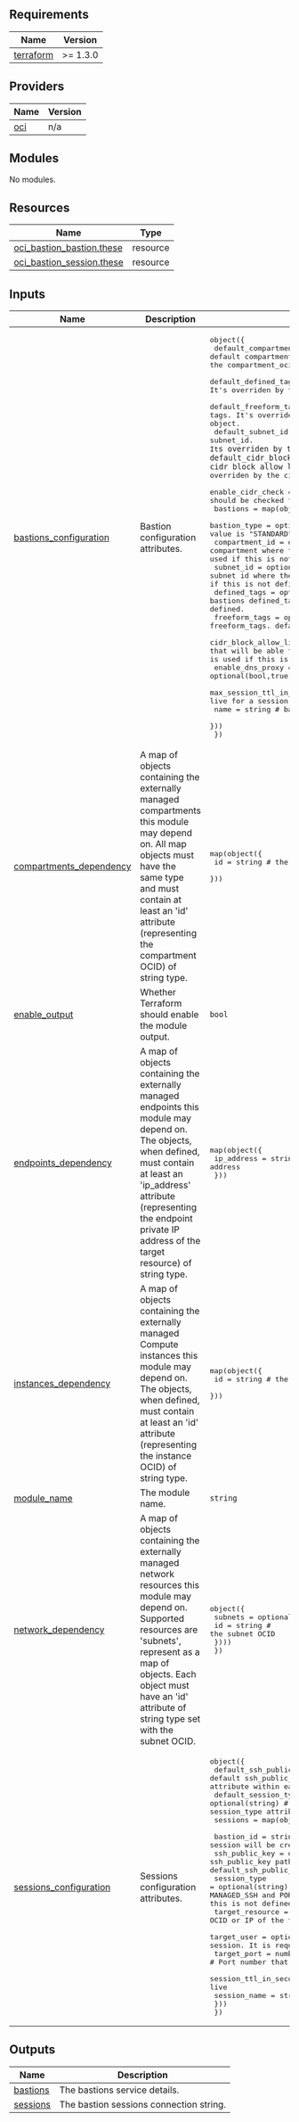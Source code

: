 ## Requirements

| Name | Version |
|------|---------|
| <a name="requirement_terraform"></a> [terraform](#requirement\_terraform) | >= 1.3.0 |

## Providers

| Name | Version |
|------|---------|
| <a name="provider_oci"></a> [oci](#provider\_oci) | n/a |

## Modules

No modules.

## Resources

| Name | Type |
|------|------|
| [oci_bastion_bastion.these](https://registry.terraform.io/providers/oracle/oci/latest/docs/resources/bastion_bastion) | resource |
| [oci_bastion_session.these](https://registry.terraform.io/providers/oracle/oci/latest/docs/resources/bastion_session) | resource |

## Inputs

| Name | Description | Type | Default | Required |
|------|-------------|------|---------|:--------:|
| <a name="input_bastions_configuration"></a> [bastions\_configuration](#input\_bastions\_configuration) | Bastion configuration attributes. | <pre>object({<br>    default_compartment_id        = optional(string)       # the default compartment where all resources are defined. It's overriden by the compartment_ocid attribute within each object.<br>    default_defined_tags          = optional(map(string))  # the default defined tags. It's overriden by the defined_tags attribute within each object.<br>    default_freeform_tags         = optional(map(string))  # the default freeform tags. It's overriden by the freeform_tags attribute within each object.<br>    default_subnet_id             = optional(string)       # the default subnet_id. It`s overriden by the subnet_id attribute in each object.<br>    default_cidr_block_allow_list = optional(list(string)) # the default cidr block allow list. It`s overriden by the cidr_block_allow_list attribute in each object.<br>    enable_cidr_check             = optional(bool,true)    # whether provided CIDR blocks should be checked for "0.0.0.0\0".<br>    bastions = map(object({ <br>      bastion_type               = optional(string,"standard") # type of bastion. Allowed value is "STANDARD".<br>      compartment_id             = optional(string)            # the compartment where the bastion is created. default_compartment_ocid is used if this is not defined.<br>      subnet_id                  = optional(string)            # the subnet id where the bastion will be created. default_subnet_id is used if this is not defined.<br>      defined_tags               = optional(map(string))       # bastions defined_tags. default_defined_tags is used if this is not defined.<br>      freeform_tags              = optional(map(string))       # bastions freeform_tags. default_freeform_tags is used if this is not defined.<br>      cidr_block_allow_list      = optional(list(string))      # list of cidr blocks that will be able to connect to bastion. default_cidr_block_allow_list is used if this is not defined.<br>      enable_dns_proxy           = optional(bool,true)         # bool to enable dns_proxy on the bastion.<br>      max_session_ttl_in_seconds = optional(number)            # maximum allowd time to live for a session on the bastion.<br>      name                       = string                      # bastion name<br>    }))<br>  })</pre> | `null` | no |
| <a name="input_compartments_dependency"></a> [compartments\_dependency](#input\_compartments\_dependency) | A map of objects containing the externally managed compartments this module may depend on. All map objects must have the same type and must contain at least an 'id' attribute (representing the compartment OCID) of string type. | <pre>map(object({<br>    id = string # the compartment OCID<br>  }))</pre> | `null` | no |
| <a name="input_enable_output"></a> [enable\_output](#input\_enable\_output) | Whether Terraform should enable the module output. | `bool` | `true` | no |
| <a name="input_endpoints_dependency"></a> [endpoints\_dependency](#input\_endpoints\_dependency) | A map of objects containing the externally managed endpoints this module may depend on. The objects, when defined, must contain at least an 'ip\_address' attribute (representing the endpoint private IP address of the target resource) of string type. | <pre>map(object({<br>    ip_address = string # the private IP address<br>  }))</pre> | `null` | no |
| <a name="input_instances_dependency"></a> [instances\_dependency](#input\_instances\_dependency) | A map of objects containing the externally managed Compute instances this module may depend on. The objects, when defined, must contain at least an 'id' attribute (representing the instance OCID) of string type. | <pre>map(object({<br>    id = string # the instance OCID<br>  }))</pre> | `null` | no |
| <a name="input_module_name"></a> [module\_name](#input\_module\_name) | The module name. | `string` | `"bastion"` | no |
| <a name="input_network_dependency"></a> [network\_dependency](#input\_network\_dependency) | A map of objects containing the externally managed network resources this module may depend on. Supported resources are 'subnets', represent as a map of objects. Each object must have an 'id' attribute of string type set with the subnet OCID. | <pre>object({<br>    subnets = optional(map(object({<br>      id = string # the subnet OCID<br>    })))<br>  })</pre> | `null` | no |
| <a name="input_sessions_configuration"></a> [sessions\_configuration](#input\_sessions\_configuration) | Sessions configuration attributes. | <pre>object({<br>    default_ssh_public_key   = optional(string)        # the default ssh_public_key path. It's overriden by the ssh_public_key attribute within each object.<br>    default_session_type     = optional(string)        # the default session_type. It's overriden by the session_type attribute within each object.<br>    sessions = map(object({ <br>      bastion_id             = string                  # the ocid or the key of Bastion where the session will be created.<br>      ssh_public_key         = optional(string)        # the ssh_public_key path used by the session to connect to target. The default_ssh_public_key is used if this is not defined.<br>      session_type           = optional(string)        # session type of the session. Supported values are MANAGED_SSH and PORT_FORWARDING. The default_session_type is used if this is not defined.<br>      target_resource        = string                  # Either the FQDN, OCID or IP of the target resource to connect the session to.<br>      target_user            = optional(string)        # User of the target that will be used by session. It is required only with MANAGED_SSH. <br>      target_port            = number                  # Port number that will be used by the session.<br>      session_ttl_in_seconds = optional(number,10800)  # Session time to live<br>      session_name           = string                  # Session name<br>    }))<br>  })</pre> | `null` | no |

## Outputs

| Name | Description |
|------|-------------|
| <a name="output_bastions"></a> [bastions](#output\_bastions) | The bastions service details. |
| <a name="output_sessions"></a> [sessions](#output\_sessions) | The bastion sessions connection string. |
